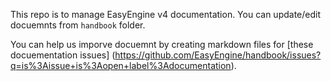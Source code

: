 This repo is to manage EasyEngine v4 documentation.
You can update/edit docuemnts from `handbook` folder.

You can help us imporve docuemnt by creating markdown files for [these docuementation issues] (https://github.com/EasyEngine/handbook/issues?q=is%3Aissue+is%3Aopen+label%3Adocumentation).
